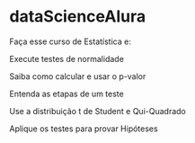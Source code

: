 # dataScienceAlura

Faça esse curso de Estatística e:

Execute testes de normalidade

Saiba como calcular e usar o p-valor

Entenda as etapas de um teste

Use a distribuição t de Student e Qui-Quadrado

Aplique os testes para provar Hipóteses
